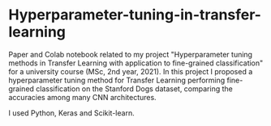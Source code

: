 # Hyperparameter-tuning-in-transfer-learning

Paper and Colab notebook related to my project "Hyperparameter tuning methods in Transfer Learning with application to
fine-grained classification" for a university course (MSc, 2nd year, 2021).
In this project I proposed a hyperparameter tuning method for Transfer Learning performing fine-grained classification on the Stanford Dogs dataset, comparing the accuracies among many CNN architectures.

I used Python, Keras and Scikit-learn.
